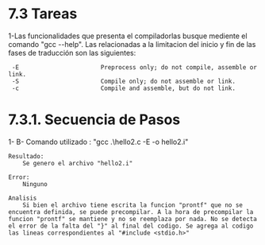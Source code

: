 # 7.3 Tareas

1-Las funcionalidades que presenta el compiladorlas busque mediente el comando "gcc --help". Las relacionadas a la limitacion del inicio y fin de las fases de traducción son las siguientes:

     -E                       Preprocess only; do not compile, assemble or link.
     -S                       Compile only; do not assemble or link.
     -c                       Compile and assemble, but do not link.

# 7.3.1. Secuencia de Pasos


1- B- Comando utilizado : "gcc .\hello2.c -E -o hello2.i"

    Resultado:
        Se genero el archivo "hello2.i"

    Error:
        Ninguno

    Analisis
        Si bien el archivo tiene escrita la funcion "prontf" que no se encuentra definida, se puede precompilar. A la hora de precompilar la funcion "prontf" se mantiene y no se reemplaza por nada. No se detecta el error de la falta del "}" al final del codigo. Se agrega al codigo las lineas correspondientes al "#include <stdio.h>"
    